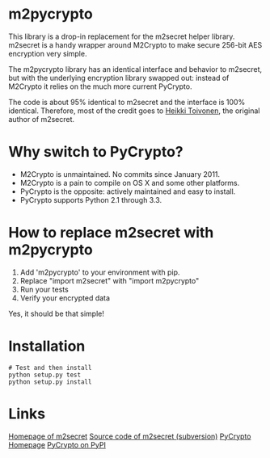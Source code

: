 m2pycrypto
==========

This library is a drop-in replacement for the m2secret helper library.
m2secret is a handy wrapper around M2Crypto to make secure 256-bit AES
encryption very simple.

The m2pycrypto library has an identical interface and behavior to
m2secret, but with the underlying encryption library swapped out:
instead of M2Crypto it relies on the much more current PyCrypto.

The code is about 95% identical to m2secret and the interface is 100%
identical. Therefore, most of the credit goes to [Heikki Toivonen](http://www.heikkitoivonen.net/),
the original author of m2secret.


Why switch to PyCrypto?
=======================
* M2Crypto is unmaintained. No commits since January 2011.
* M2Crypto is a pain to compile on OS X and some other platforms.
* PyCrypto is the opposite: actively maintained and easy to install.
* PyCrypto supports Python 2.1 through 3.3.


How to replace m2secret with m2pycrypto
=======================================

1. Add 'm2pycrypto' to your environment with pip.
2. Replace "import m2secret" with "import m2pycrypto"
3. Run your tests
4. Verify your encrypted data

Yes, it should be that simple!


Installation
============
```
# Test and then install
python setup.py test
python setup.py install
```


Links
=====
[Homepage of m2secret](http://www.heikkitoivonen.net/m2secret/)
[Source code of m2secret (subversion)](http://svn.heikkitoivonen.net/svn/m2secret/trunk/)
[PyCrypto Homepage](https://www.dlitz.net/software/pycrypto/)
[PyCrypto on PyPI](https://pypi.python.org/pypi/pycrypto)







